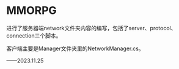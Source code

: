 # MMORPG



进行了服务器端network文件夹内容的编写，包括了server、protocol、connection三个脚本。

客户端主要是Manager文件夹里的NetworkManager.cs。

——2023.11.25
